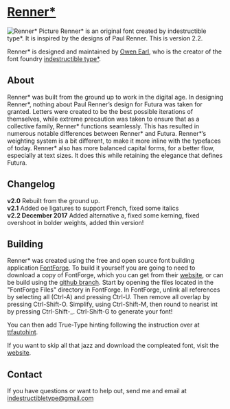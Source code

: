 [Renner*](http://indestructible-type.github.io/Renner.html)
========
![Renner* Picture](https://indestructible-type.github.io/Renner/0.png)
Renner* is an original font created by indestructible type*. It is inspired by 
the designs of Paul Renner. This is version 2.2.

Renner* is designed and maintained by [Owen Earl](https://plus.google.com/103790404905174393616), who is the creator of the font foundry [indestructible type*](http://indestructible-type.github.io).

About
-----
Renner* was built from the ground up to work in the digital age. In designing 
Renner*, nothing about Paul Renner’s design for Futura was taken for granted. 
Letters were created to be the best possible iterations of themselves, while 
extreme precaution was taken to ensure that as a collective family, Renner* 
functions seamlessly. This has resulted in numerous notable differences between 
Renner* and Futura. Renner*’s weighting system is a bit different, to make it 
more inline with the typefaces of today. Renner* also has more balanced capital 
forms, for a better flow, especially at text sizes. It does this while retaining 
the elegance that defines Futura. 

Changelog
---------
<b>v2.0</b>
Rebuilt from the ground up.<br>
<b>v2.1</b>
Added oe ligatures to support French, fixed some italics<br>
<b>v2.2 December 2017</b>
Added alternative a, fixed some kerning, fixed overshoot in bolder weights, added thin version!

Building
--------
Renner* was created using the free and open source font building application [FontForge](https://fontforge.github.io/).
To build it yourself you are going to need to download a copy of FontForge,
which you can get from their [website](https://fontforge.github.io/), or can be build using the [github branch](https://github.com/fontforge/fontforge/blob/master/INSTALL-git.md).
Start by opening the files located in the "FontForge Files" directory in FontForge.
In FontForge, unlink all references by selecting all (Ctrl-A) and pressing Ctrl-U.
Then remove all overlap by pressing Ctrl-Shift-O. Simplify, using Ctrl-Shift-M,
then round to nearist int by pressing Ctrl-Shift-_. Ctrl-Shift-G to generate
your font!

You can then add True-Type hinting following the instruction over at [ttfautohint](https://www.freetype.org/ttfautohint/).

If you want to skip all that jazz and download the compleated font, visit the [website](http://indestructible-type.github.io/Renner.html).

Contact
-------
If you have questions or want to help out, send me and email at indestructibletype@gmail.com
